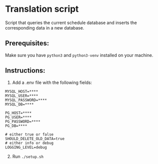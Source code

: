 # Translation script

Script that queries the current schedule database and inserts the corresponding data in a new database.
## Prerequisites:
Make sure you have ```python3``` and ```python3-venv``` installed on your machine.
## Instructions:
1. Add a .env file with the following fields:
```
MYSQL_HOST=****
MYSQL_USER=****
MYSQL_PASSWORD=****
MYSQL_DB=****

PG_HOST=****
PG_USER=****
PG_PASSWORD=****
PG_DB=****

# either true or false
SHOULD_DELETE_OLD_DATA=true
# either info or debug
LOGGING_LEVEL=debug
```
2. Run ```./setup.sh```
